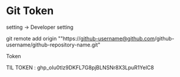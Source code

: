 # Git Token 

setting -> Developer setting 



git remote add origin ""https://github-username@github.com/github-username/github-repository-name.git"

Token

TIL TOKEN : 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

